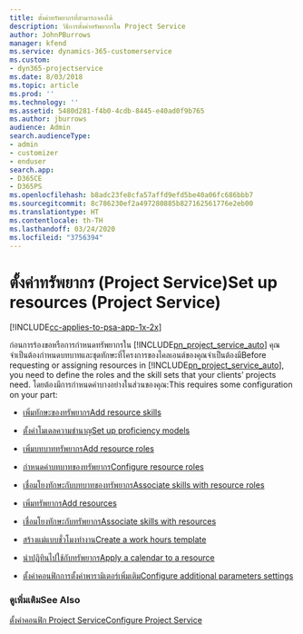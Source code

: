 ```yaml
---
title: ตั้งค่าทรัพยากรที่สามารถจองได้
description: วิธีการตั้งค่าทรัพยากรใน Project Service
author: JohnPBurrows
manager: kfend
ms.service: dynamics-365-customerservice
ms.custom:
- dyn365-projectservice
ms.date: 8/03/2018
ms.topic: article
ms.prod: ''
ms.technology: ''
ms.assetid: 5480d281-f4b0-4cdb-8445-e40ad0f9b765
ms.author: jburrows
audience: Admin
search.audienceType:
- admin
- customizer
- enduser
search.app:
- D365CE
- D365PS
ms.openlocfilehash: b8adc23fe8cfa57affd9efd5be40a06fc686bbb7
ms.sourcegitcommit: 8c786230ef2a497280885b827162561776e2eb00
ms.translationtype: HT
ms.contentlocale: th-TH
ms.lasthandoff: 03/24/2020
ms.locfileid: "3756394"
---
```

# <a name="set-up-resources-project-service"></a><span data-ttu-id="1c083-103">ตั้งค่าทรัพยากร (Project Service)</span><span class="sxs-lookup"><span data-stu-id="1c083-103">Set up resources (Project Service)</span></span>

[!INCLUDE[cc-applies-to-psa-app-1x-2x](../includes/cc-applies-to-psa-app-1x-2x.md)]

<span data-ttu-id="1c083-104">ก่อนการร้องขอหรือการกำหนดทรัพยากรใน [!INCLUDE[pn_project_service_auto](../includes/pn-project-service-auto.md)] คุณจำเป็นต้องกำหนดบทบาทและชุดทักษะที่โครงการของไคลเอนต์ของคุณจำเป็นต้องมี</span><span class="sxs-lookup"><span data-stu-id="1c083-104">Before requesting or assigning resources in [!INCLUDE[pn_project_service_auto](../includes/pn-project-service-auto.md)], you need to define the roles and the skill sets that your clients’ projects need.</span></span> <span data-ttu-id="1c083-105">โดยต้องมีการกำหนดค่าบางอย่างในส่วนของคุณ:</span><span class="sxs-lookup"><span data-stu-id="1c083-105">This requires some configuration on your part:</span></span>  
  
-   [<span data-ttu-id="1c083-106">เพิ่มทักษะของทรัพยากร</span><span class="sxs-lookup"><span data-stu-id="1c083-106">Add resource skills</span></span>](../project-service/add-resource-skills.md)  
  
-   [<span data-ttu-id="1c083-107">ตั้งค่าโมเดลความชำนาญ</span><span class="sxs-lookup"><span data-stu-id="1c083-107">Set up proficiency models</span></span>](../project-service/set-up-proficiency-models.md)  
  
-   [<span data-ttu-id="1c083-108">เพิ่มบทบาททรัพยากร</span><span class="sxs-lookup"><span data-stu-id="1c083-108">Add resource roles</span></span>](../project-service/add-resource-roles.md)  
  
-   [<span data-ttu-id="1c083-109">กำหนดค่าบทบาทของทรัพยากร</span><span class="sxs-lookup"><span data-stu-id="1c083-109">Configure resource roles</span></span>](../project-service/configure-resource-roles.md)  
  
-   [<span data-ttu-id="1c083-110">เชื่อมโยงทักษะกับบทบาทของทรัพยากร</span><span class="sxs-lookup"><span data-stu-id="1c083-110">Associate skills with resource roles</span></span>](../project-service/associate-skills-with-resource-roles.md)  
  
-   [<span data-ttu-id="1c083-111">เพิ่มทรัพยากร</span><span class="sxs-lookup"><span data-stu-id="1c083-111">Add resources</span></span>](../project-service/add-resources.md)  
  
-   [<span data-ttu-id="1c083-112">เชื่อมโยงทักษะกับทรัพยากร</span><span class="sxs-lookup"><span data-stu-id="1c083-112">Associate skills with resources</span></span>](../project-service/associate-skills-with-resources.md)  
  
-   [<span data-ttu-id="1c083-113">สร้างแม่แบบชั่วโมงทำงาน</span><span class="sxs-lookup"><span data-stu-id="1c083-113">Create a work hours template</span></span>](../project-service/create-work-hours-template.md)  
  
-   [<span data-ttu-id="1c083-114">นำปฏิทินไปใช้กับทรัพยากร</span><span class="sxs-lookup"><span data-stu-id="1c083-114">Apply a calendar to a resource</span></span>](../project-service/apply-calendar-resource.md)  
  
-   [<span data-ttu-id="1c083-115">ตั้งค่าคอนฟิกการตั้งค่าพารามิเตอร์เพิ่มเติม</span><span class="sxs-lookup"><span data-stu-id="1c083-115">Configure additional parameters settings</span></span>](../project-service/configure-additional-parameters-settings.md)  
  
### <a name="see-also"></a><span data-ttu-id="1c083-116">ดูเพิ่มเติม</span><span class="sxs-lookup"><span data-stu-id="1c083-116">See Also</span></span>  
 [<span data-ttu-id="1c083-117">ตั้งค่าคอนฟิก Project Service</span><span class="sxs-lookup"><span data-stu-id="1c083-117">Configure Project Service</span></span>](../project-service/configure.md)
